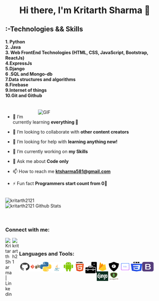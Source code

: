 <h1 align="center">Hi there, I'm Kritarth Sharma  👋</h1>
<h2 align="left">:-Technologies && Skills <br></h2>
<h4>
1. Python<br>
2. Java<br>
3. Web FrontEnd Technologies (HTML, CSS, JavaScript, Bootstrap, ReactJs) <br>
4.ExpressJs<br>
5.Django<br>
6 .SQL and Mongo-db<br> 
7.Data structures and algorithms<br>
8.Firebase<br>
9.Internet of things<br>
10.Git and Github
</h4>


<br>

<img align="right" alt="GIF" src="https://media1.giphy.com/media/p4NLw3I4U0idi/200.webp?cid=ecf05e47ut5pr45pj9m7x00dco0dgwmqq1so04zmjkqx6daz&rid=200.webp" width="400px" />

- 🌱 I’m currently learning **everything 🤣**

- 👯 I’m looking to collaborate with **other content creators**

- 🤔 I’m looking for help with **learning anything new!**

- 🔭 I’m currently working on **my Skills**

- 💬 Ask me about **Code only**

- 📫 How to reach me **ktsharma581@gmail.com**

- ⚡ Fun fact  **Programmers start count from 0🤣**


<br>
<img src="https://github-readme-stats.vercel.app/api/top-langs/?username=kritarth2121&layout=compact&hide=html&hide_border=true,issues&theme=gruvbox" alt="kritarth2121" />
<br />
<img align="leftr" src="https://github-readme-stats.vercel.app/api?username=kritarth2121&include_all_commits=true&count_private=true&show_icons=true&line_height=20&title_color=7A7ADB&icon_color=2234AE&text_color=D3D3D3&bg_color=0,000000,130F40" alt="kritarth2121 Github Stats">
<br />
<br />
<br />

### Connect with me: 

<a href="https://www.linkedin.com/in/kritarth-sharma-15721216b/" target="_blank">
  <img align="left" alt="Kritarth Sharma | Linkedin" title="LinkedIn"  width="22px" src="https://cdn.jsdelivr.net/npm/simple-icons@v3/icons/linkedin.svg"> 
</a>                                                                                                                                     
<a href="https://www.hackerrank.com/kritarth21?hr_r=1/" target="_blank">
  <img align="left" alt="kritarth21" | HackerRank" title="HackerRank" width="22px" src="https://cdn.jsdelivr.net/npm/simple-icons@v3/icons/hackerrank.svg"> 
</a>
                                                                                                                                                                           
<br>

### Languages and Tools:

<img align="left" alt="GitHub" title="Github" width="36px" height="30px" src="https://github.com/kritarth2121/kritarth2121/blob/main/icons8-github-48.png" />
<img align="left" alt="Git" title="Git" width="30px" src="https://raw.githubusercontent.com/github/explore/80688e429a7d4ef2fca1e82350fe8e3517d3494d/topics/git/git.png" />
<img align="left" alt="python" title="Python" width="36px" height="30px" src="https://github.com/kritarth2121/kritarth2121/blob/main/download.jpg" />
<img align="left" alt="java" title="Java" width="36px" src="https://github.com/kritarth2121/kritarth2121/blob/main/java.png" />
<img align="left" alt="Android" title="Android" width="36px" height="30px" src="https://raw.githubusercontent.com/kritarth2121/kritarth2121/master/iconfinder_android_317758.png" />
<img align="left" alt="html5" title="HTML5" width="36px"  height="30px"src="https://github.com/kritarth2121/kritarth2121/blob/main/html.png" />
<img align="left" alt="IOT" title="IOT" width="36px" src="https://github.com/kritarth2121/kritarth2121/blob/main/icons8-device-manager-50.png" />
<img align="left" alt="firebase" title="Firebase" width="36px" height="30px" src="https://github.com/kritarth2121/kritarth2121/blob/main/icons8-google-firebase-console-48.png" />
<img align="left" alt="security" title="Security" width="36px" height="30px" src="https://github.com/kritarth2121/kritarth2121/blob/main/icons8-security-time-50.png" />
<img align="left" alt="SQL" title="SQL" width="36px" height="30px" src="https://github.com/kritarth2121/kritarth2121/blob/main/icons8-sql-64.png" />
<img align="left" alt="css3" title="CSS3" width="36px" height="30px" src="https://github.com/kritarth2121/kritarth2121/blob/main/css.png" />
<img align="left" alt="bootstrap" title="Bootstrap" width="36px" height="30px" src="https://github.com/kritarth2121/kritarth2121/blob/main/bootstrap.png" />
<img align="left" alt="Django" title="Django" width="36px" height="30px" src="https://github.com/kritarth2121/kritarth2121/blob/main/django.png" />
<img align="left" alt="mongo" title="Mongo-db" width="36px" height="30px" src="https://github.com/kritarth2121/kritarth2121/blob/main/mongo.png" />





<br /><br />




